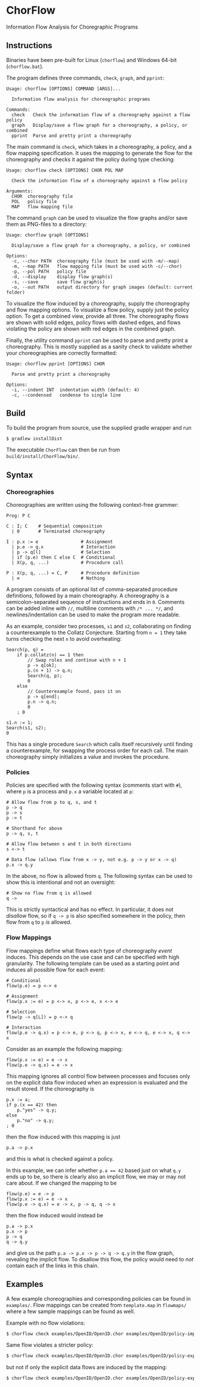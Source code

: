 # ChorFlow

Information Flow Analysis for Choregraphic Programs

## Instructions

Binaries have been pre-built for Linux (`chorflow`) and Windows 64-bit (`chorflow.bat`).

The program defines three commands, `check`, `graph`, and `pprint`:

```
Usage: chorflow [OPTIONS] COMMAND [ARGS]...

  Information flow analysis for choreographic programs

Commands:
  check   Check the information flow of a choreography against a flow policy
  graph   Display/save a flow graph for a choreography, a policy, or combined
  pprint  Parse and pretty print a choreography
```

The main command is `check`, which takes in a choreography, a policy, and a flow mapping specification. It uses the mapping to generate the flow for the choreography and checks it against the policy during type checking:

```
Usage: chorflow check [OPTIONS] CHOR POL MAP

  Check the information flow of a choreography against a flow policy

Arguments:
  CHOR  choreography file
  POL   policy file
  MAP   flow mapping file
```

The command `graph` can be used to visualize the flow graphs and/or save them as PNG-files to a directory:

```
Usage: chorflow graph [OPTIONS]

  Display/save a flow graph for a choreography, a policy, or combined

Options:
  -c, --chor PATH  choreography file (must be used with -m/--map)
  -m, --map PATH   flow mapping file (must be used with -c/--chor)
  -p, --pol PATH   policy file
  -d, --display    display flow graph(s)
  -s, --save       save flow graph(s)
  -o, --out PATH   output directory for graph images (default: current folder)
```

To visualize the flow induced by a choreography, supply the choreography and flow mapping options. To visualize a flow policy, supply just the policy option. To get a combined view, provide all three. The choreography flows are shown with solid edges, policy flows with dashed edges, and flows violating the policy are shown with red edges in the combined graph.

Finally, the utility command `pprint` can be used to parse and pretty print a choreography. This is mostly supplied as a sanity check to validate whether your choreographies are correctly formatted:

```
Usage: chorflow pprint [OPTIONS] CHOR

  Parse and pretty print a choreography

Options:
  -i, --indent INT  indentation width (default: 4)
  -c, --condensed   condense to single line
```

## Build

To build the program from source, use the supplied gradle wrapper and run

```bash
$ gradlew installDist
```

The executable `ChorFlow` can then be run from `build/install/ChorFlow/bin/`.

## Syntax

### Choreographies

Choreographies are written using the following context-free grammer:

```
Prog: P C

C : I; C    # Sequential composition
  | 0       # Terminated choreography

I : p.x := e                # Assignment
  | p.e -> q.x              # Interaction
  | p -> q[l]               # Selection
  | if (p.e) then C else C  # Conditional
  | X(p, q, ...)            # Procedure call

P : X(p, q, ...) = C, P     # Procedure definition
  | ∅                       # Nothing
```

A program consists of an optional list of comma-separated procedure definitions, followed by a main choreography. A choreography is a semicolon-separated sequence of instructions and ends in `0`.  Comments can be added inline with `//`, multiline comments with `/* ... */`, and newlines/indentation can be used to make the program more readable.

As an example, consider two processes, `s1` and `s2`, collaborating on finding a counterexample to the Collatz Conjecture. Starting from `n = 1` they take turns checking the next `n` to avoid overheating:

```
Search(p, q) =
    if p.collatz(n) == 1 then
        // Swap roles and continue with n + 1
        p -> q[ok];
        p.(n + 1) -> q.n;
        Search(q, p);
        0
    else
        // Counterexample found, pass it on
        p -> q[end];
        p.n -> q.n;
        0
    ; 0

s1.n := 1;
Search(s1, s2);
0
```

This has a single procedure `Search` which calls itself recursively until finding a counterexample, for swapping the process order for each call. The main choreography simply initializes a value and invokes the procedure.

### Policies

Policies are specified with the following syntax (comments start with `#`), where `p` is a process and `p.x` a variable located at `p`:

```
# Allow flow from p to q, s, and t
p -> q
p -> s
p -> t

# Shorthand for above
p -> q, s, t

# Allow flow between s and t in both directions
s <-> t

# Data flow (allows flow from x -> y, not e.g. p -> y or x -> q)
p.x -> q.y
```

In the above, no flow is allowed from `q`. The following syntax can be used to show this is intentional and not an oversight:

```
# Show no flow from q is allowed
q ->
```

This is strictly syntactical and has no effect. In particular, it does not *disallow* flow, so if `q -> p` is also specified somewhere in the policy, then flow from `q` to `p` *is* allowed.

### Flow Mappings

Flow mappings define what flows each type of choreography *event* induces. This depends on the use case and can be specified with high granularity. The following template can be used as a starting point and induces all possible flow for each event:

```
# Conditional
flow(p.e) = p <-> e

# Assignment
flow(p.x := e) = p <-> x, p <-> e, x <-> e

# Selection
flow(p -> q[L]) = p <-> q

# Interaction
flow(p.e -> q.x) = p <-> e, p <-> q, p <-> x, e <-> q, e <-> x, q <-> x
```

Consider as an example the following mapping:

```
flow(p.x := e) = e -> x
flow(p.e -> q.x) = e -> x
```

This mapping ignores all control flow between processes and focuses only on the explicit data flow induced when an expression is evaluated and the result stored. If the choreography is

```
p.x := a;
if p.(x == 42) then
    p."yes" -> q.y;
else
    p."no" -> q.y;
; 0
```

then the flow induced with this mapping is just

```
p.a -> p.x
```

and this is what is checked against a policy.

In this example, we can infer whether `p.a == 42` based just on what `q.y` ends up to be, so there is clearly also an implicit flow, we may or may not care about. If we changed the mapping to be

```
flow(p.e) = e -> p
flow(p.x := e) = e -> x
flow(p.e -> q.x) = e -> x, p -> q, q -> x
```

then the flow induced would instead be

```
p.a -> p.x
p.x -> p
p -> q
q -> q.y
```

and give us the path `p.a -> p.x -> p -> q -> q.y` in the flow graph, revealing the implicit flow. To disallow this flow, the policy would need to *not* contain each of the links in this chain.

## Examples

A few example choreographies and corresponding policies can be found in `examples/`. Flow mappings can be created from `template.map` in `flowmaps/` where a few sample mappings can be found as well.


Example with no flow violations:

```bash
$ chorflow check examples/OpenID/OpenID.chor examples/OpenID/policy-implicit.flow flowmaps/explicit-implicit-flow.map
```

Same flow violates a stricter policy:

```bash
$ chorflow check examples/OpenID/OpenID.chor examples/OpenID/policy-explicit.flow flowmaps/explicit-implicit-flow.map
```

but not if only the explicit data flows are induced by the mapping:

```bash
$ chorflow check examples/OpenID/OpenID.chor examples/OpenID/policy-explicit.flow flowmaps/explicit-data-flow.map
```
